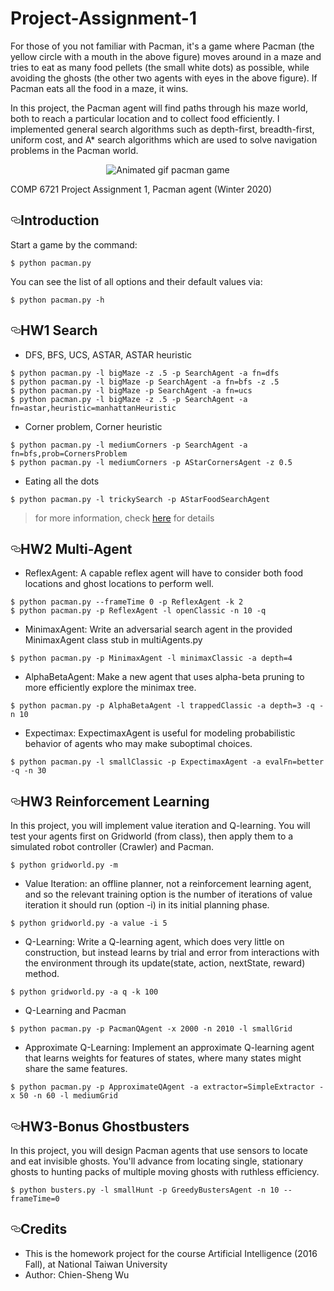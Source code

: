 # Project-Assignment-1
For those of you not familiar with Pacman, it's a game where Pacman (the yellow circle with a mouth in the above figure) moves around in a maze and tries to eat as many food pellets (the small white dots) as possible, while avoiding the ghosts (the other two agents with eyes in the above figure). If Pacman eats all the food in a maze, it wins.

In this project, the Pacman agent will find paths through his maze world, both to reach a particular location and to collect food efficiently. I implemented general search algorithms such as depth-first, breadth-first, uniform cost, and A* search algorithms which are used to solve navigation problems in the Pacman world.

<p align="center"> 
<img src="https://rb.gy/ws1sl6" alt="Animated gif pacman game" style="max-width:100%;">
</p>


</a>COMP 6721 Project Assignment 1, Pacman agent (Winter 2020)</h1>
<h2><a id="user-content-intro" class="anchor" aria-hidden="true" href="#intro"><svg class="octicon octicon-link" viewBox="0 0 16 16" version="1.1" width="16" height="16" aria-hidden="true"><path fill-rule="evenodd" d="M4 9h1v1H4c-1.5 0-3-1.69-3-3.5S2.55 3 4 3h4c1.45 0 3 1.69 3 3.5 0 1.41-.91 2.72-2 3.25V8.59c.58-.45 1-1.27 1-2.09C10 5.22 8.98 4 8 4H4c-.98 0-2 1.22-2 2.5S3 9 4 9zm9-3h-1v1h1c1 0 2 1.22 2 2.5S13.98 12 13 12H9c-.98 0-2-1.22-2-2.5 0-.83.42-1.64 1-2.09V6.25c-1.09.53-2 1.84-2 3.25C6 11.31 7.55 13 9 13h4c1.45 0 3-1.69 3-3.5S14.5 6 13 6z"></path></svg></a>Introduction</h2>

<p>Start a game by the command:</p>
<pre><code>$ python pacman.py
</code></pre>
<p>You can see the list of all options and their default values via:</p>
<pre><code>$ python pacman.py -h
</code></pre>
<h2><a id="user-content-hw1-search" class="anchor" aria-hidden="true" href="#hw1-search"><svg class="octicon octicon-link" viewBox="0 0 16 16" version="1.1" width="16" height="16" aria-hidden="true"><path fill-rule="evenodd" d="M4 9h1v1H4c-1.5 0-3-1.69-3-3.5S2.55 3 4 3h4c1.45 0 3 1.69 3 3.5 0 1.41-.91 2.72-2 3.25V8.59c.58-.45 1-1.27 1-2.09C10 5.22 8.98 4 8 4H4c-.98 0-2 1.22-2 2.5S3 9 4 9zm9-3h-1v1h1c1 0 2 1.22 2 2.5S13.98 12 13 12H9c-.98 0-2-1.22-2-2.5 0-.83.42-1.64 1-2.09V6.25c-1.09.53-2 1.84-2 3.25C6 11.31 7.55 13 9 13h4c1.45 0 3-1.69 3-3.5S14.5 6 13 6z"></path></svg></a>HW1 Search</h2>
<ul>
<li>DFS, BFS, UCS, ASTAR, ASTAR heuristic</li>
</ul>
<pre><code>$ python pacman.py -l bigMaze -z .5 -p SearchAgent -a fn=dfs
$ python pacman.py -l bigMaze -p SearchAgent -a fn=bfs -z .5
$ python pacman.py -l bigMaze -p SearchAgent -a fn=ucs
$ python pacman.py -l bigMaze -z .5 -p SearchAgent -a fn=astar,heuristic=manhattanHeuristic
</code></pre>
<ul>
<li>Corner problem, Corner heuristic</li>
</ul>
<pre><code>$ python pacman.py -l mediumCorners -p SearchAgent -a fn=bfs,prob=CornersProblem
$ python pacman.py -l mediumCorners -p AStarCornersAgent -z 0.5
</code></pre>
<ul>
<li>Eating all the dots</li>
</ul>
<pre><code>$ python pacman.py -l trickySearch -p AStarFoodSearchAgent
</code></pre>
<blockquote>
<p>for more information, check <a href="https://github.com/jasonwu0731/NTU-AI-Fall2016/blob/master/Pacman/hw1-search/Project1.html">here</a> for details</p>
</blockquote>
<h2><a id="user-content-hw2-multi-agent" class="anchor" aria-hidden="true" href="#hw2-multi-agent"><svg class="octicon octicon-link" viewBox="0 0 16 16" version="1.1" width="16" height="16" aria-hidden="true"><path fill-rule="evenodd" d="M4 9h1v1H4c-1.5 0-3-1.69-3-3.5S2.55 3 4 3h4c1.45 0 3 1.69 3 3.5 0 1.41-.91 2.72-2 3.25V8.59c.58-.45 1-1.27 1-2.09C10 5.22 8.98 4 8 4H4c-.98 0-2 1.22-2 2.5S3 9 4 9zm9-3h-1v1h1c1 0 2 1.22 2 2.5S13.98 12 13 12H9c-.98 0-2-1.22-2-2.5 0-.83.42-1.64 1-2.09V6.25c-1.09.53-2 1.84-2 3.25C6 11.31 7.55 13 9 13h4c1.45 0 3-1.69 3-3.5S14.5 6 13 6z"></path></svg></a>HW2 Multi-Agent</h2>
<ul>
<li>ReflexAgent:
A capable reflex agent will have to consider both food locations and ghost locations to perform well.</li>
</ul>
<pre><code>$ python pacman.py --frameTime 0 -p ReflexAgent -k 2
$ python pacman.py -p ReflexAgent -l openClassic -n 10 -q
</code></pre>
<ul>
<li>MinimaxAgent:
Write an adversarial search agent in the provided MinimaxAgent class stub in multiAgents.py</li>
</ul>
<pre><code>$ python pacman.py -p MinimaxAgent -l minimaxClassic -a depth=4
</code></pre>
<ul>
<li>AlphaBetaAgent:
Make a new agent that uses alpha-beta pruning to more efficiently explore the minimax tree.</li>
</ul>
<pre><code>$ python pacman.py -p AlphaBetaAgent -l trappedClassic -a depth=3 -q -n 10
</code></pre>
<ul>
<li>Expectimax:
ExpectimaxAgent is useful for modeling probabilistic behavior of agents who may make suboptimal choices.</li>
</ul>
<pre><code>$ python pacman.py -l smallClassic -p ExpectimaxAgent -a evalFn=better -q -n 30
</code></pre>
<h2><a id="user-content-hw3-reinforcement-learning" class="anchor" aria-hidden="true" href="#hw3-reinforcement-learning"><svg class="octicon octicon-link" viewBox="0 0 16 16" version="1.1" width="16" height="16" aria-hidden="true"><path fill-rule="evenodd" d="M4 9h1v1H4c-1.5 0-3-1.69-3-3.5S2.55 3 4 3h4c1.45 0 3 1.69 3 3.5 0 1.41-.91 2.72-2 3.25V8.59c.58-.45 1-1.27 1-2.09C10 5.22 8.98 4 8 4H4c-.98 0-2 1.22-2 2.5S3 9 4 9zm9-3h-1v1h1c1 0 2 1.22 2 2.5S13.98 12 13 12H9c-.98 0-2-1.22-2-2.5 0-.83.42-1.64 1-2.09V6.25c-1.09.53-2 1.84-2 3.25C6 11.31 7.55 13 9 13h4c1.45 0 3-1.69 3-3.5S14.5 6 13 6z"></path></svg></a>HW3 Reinforcement Learning</h2>
<p>In this project, you will implement value iteration and Q-learning. You will test your agents first on Gridworld (from class), then apply them to a simulated robot controller (Crawler) and Pacman.</p>
<pre><code>$ python gridworld.py -m
</code></pre>
<ul>
<li>Value Iteration: an offline planner, not a reinforcement learning agent, and so the relevant training option is the number of iterations of value iteration it should run (option -i) in its initial planning phase.</li>
</ul>
<pre><code>$ python gridworld.py -a value -i 5
</code></pre>
<ul>
<li>Q-Learning: Write a Q-learning agent, which does very little on construction, but instead learns by trial and error from interactions with the environment through its update(state, action, nextState, reward) method.</li>
</ul>
<pre><code>$ python gridworld.py -a q -k 100 
</code></pre>
<ul>
<li>Q-Learning and Pacman</li>
</ul>
<pre><code>$ python pacman.py -p PacmanQAgent -x 2000 -n 2010 -l smallGrid  
</code></pre>
<ul>
<li>Approximate Q-Learning: Implement an approximate Q-learning agent that learns weights for features of states, where many states might share the same features.</li>
</ul>
<pre><code>$ python pacman.py -p ApproximateQAgent -a extractor=SimpleExtractor -x 50 -n 60 -l mediumGrid
</code></pre>
<h2><a id="user-content-hw3-bonus-ghostbusters" class="anchor" aria-hidden="true" href="#hw3-bonus-ghostbusters"><svg class="octicon octicon-link" viewBox="0 0 16 16" version="1.1" width="16" height="16" aria-hidden="true"><path fill-rule="evenodd" d="M4 9h1v1H4c-1.5 0-3-1.69-3-3.5S2.55 3 4 3h4c1.45 0 3 1.69 3 3.5 0 1.41-.91 2.72-2 3.25V8.59c.58-.45 1-1.27 1-2.09C10 5.22 8.98 4 8 4H4c-.98 0-2 1.22-2 2.5S3 9 4 9zm9-3h-1v1h1c1 0 2 1.22 2 2.5S13.98 12 13 12H9c-.98 0-2-1.22-2-2.5 0-.83.42-1.64 1-2.09V6.25c-1.09.53-2 1.84-2 3.25C6 11.31 7.55 13 9 13h4c1.45 0 3-1.69 3-3.5S14.5 6 13 6z"></path></svg></a>HW3-Bonus Ghostbusters</h2>
<p>In this project, you will design Pacman agents that use sensors to locate and eat invisible ghosts. You'll advance from locating single, stationary ghosts to hunting packs of multiple moving ghosts with ruthless efficiency.</p>
<pre><code>$ python busters.py -l smallHunt -p GreedyBustersAgent -n 10 --frameTime=0 &nbsp;
</code></pre>
<h2><a id="user-content-credits" class="anchor" aria-hidden="true" href="#credits"><svg class="octicon octicon-link" viewBox="0 0 16 16" version="1.1" width="16" height="16" aria-hidden="true"><path fill-rule="evenodd" d="M4 9h1v1H4c-1.5 0-3-1.69-3-3.5S2.55 3 4 3h4c1.45 0 3 1.69 3 3.5 0 1.41-.91 2.72-2 3.25V8.59c.58-.45 1-1.27 1-2.09C10 5.22 8.98 4 8 4H4c-.98 0-2 1.22-2 2.5S3 9 4 9zm9-3h-1v1h1c1 0 2 1.22 2 2.5S13.98 12 13 12H9c-.98 0-2-1.22-2-2.5 0-.83.42-1.64 1-2.09V6.25c-1.09.53-2 1.84-2 3.25C6 11.31 7.55 13 9 13h4c1.45 0 3-1.69 3-3.5S14.5 6 13 6z"></path></svg></a>Credits</h2>
<ul>
<li>This is the homework project for the course Artificial Intelligence  (2016 Fall), at National Taiwan University</li>
<li>Author: Chien-Sheng Wu</li>
</ul>
</article>
